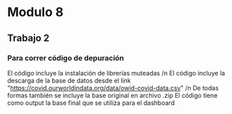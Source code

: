 # Modulo 8
## Trabajo 2

### Para correr código de depuración
El código incluye la instalación de librerías muteadas /n
El código incluye la descarga de la base de datos desde el link "https://covid.ourworldindata.org/data/owid-covid-data.csv" /n
De todas formas también se incluye la base original en archivo .zip
El código tiene como output la base final que se utiliza para el dashboard
